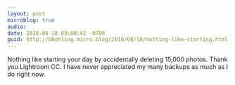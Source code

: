 ```yaml
---
layout: post
microblog: true
audio: 
date: 2018-08-18 09:00:42 -0700
guid: http://bbohling.micro.blog/2018/08/18/nothing-like-starting.html
---
```

Nothing like starting your day by accidentally deleting 15,000 photos. Thank you Lightroom CC. I have never appreciated my many backups as much as I do right now.
